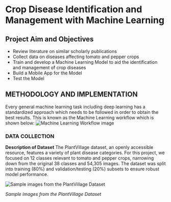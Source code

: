 # Crop Disease Identification and Management with Machine Learning

## Project Aim and Objectives
- Review literature on similar scholarly publications
- Collect data on diseases affecting tomato and pepper crops
- Train and develop a Machine Learning Model to aid the identification and management of crop diseases
- Build a Mobile App for the Model
- Test the Model


## METHODOLOGY AND IMPLEMENTATION
Every general machine learning task including deep learning has a standardized approach which needs to be followed in order to obtain the best results. This is known as the Machine Learning workflow which is shown below:
![Machine Learning Workflow image](https://drive.google.com/uc?export=view&id=1ZviuEP_vGuBGIhExYLygphSfWbNp1t_W)

### DATA COLLECTION
**Description of Dataset**
The PlantVillage dataset, an openly accessible resource, features a variety of plant disease categories. For this project, we focused on 12 classes relevant to tomato and pepper crops, narrowing down from the original 38 classes and 54,305 images. The dataset was split into training (80%) and validation/testing (20%) subsets to ensure robust model performance.

![Sample images from the PlantVillage Dataset]([https://drive.google.com/ucexport=view&id=10XGh64TyRWrzTbSn01QD-EPCK0SpiFiZ](https://drive.google.com/file/d/10XGh64TyRWrzTbSn01QD-EPCK0SpiFiZ/view?usp=sharing))

*Sample images from the PlantVillage Dataset*
